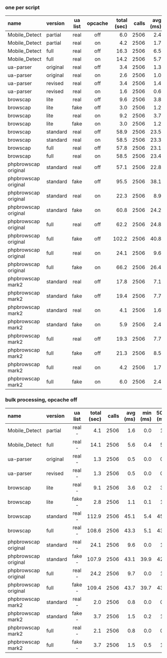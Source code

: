 ### one per script
name | version | ua list | opcache | total (sec) | calls | avg (ms) | min (ms) | 50% (ms) | 95% (ms) | 99% (ms) | max (ms)
:--- | :--- | :---: | :---: | ---: | ---: | ---: | ---: | ---: | ---: | ---: | ---:
Mobile_Detect | partial | real | off | 6.0 | 2506 | 2.4 | 0.3 | 2.3 | 3.6 | 4.7 | 5.9
Mobile_Detect | partial | real | on | 4.2 | 2506 | 1.7 | 0.0 | 1.6 | 3.0 | 4.1 | 7.6
Mobile_Detect | full | real | off | 16.3 | 2506 | 6.5 | 0.8 | 6.6 | 9.3 | 12.6 | 16.9
Mobile_Detect | full | real | on | 14.2 | 2506 | 5.7 | 0.5 | 5.8 | 8.5 | 12.0 | 14.4
ua-parser | original | real | off | 3.4 | 2506 | 1.3 | 0.1 | 1.3 | 2.0 | 2.3 | 11.9
ua-parser | original | real | on | 2.6 | 2506 | 1.0 | 0.0 | 1.0 | 1.7 | 2.0 | 2.5
ua-parser | revised | real | off | 3.4 | 2506 | 1.4 | 0.2 | 1.3 | 2.0 | 2.4 | 3.1
ua-parser | revised | real | on | 1.6 | 2506 | 0.6 | 0.0 | 0.6 | 1.1 | 1.5 | 2.2
browscap | lite | real | off | 9.6 | 2506 | 3.8 | 0.1 | 3.7 | 7.0 | 9.0 | 27.9
browscap | lite | fake | off | 3.0 | 2506 | 1.2 | 0.1 | 1.2 | 1.8 | 2.0 | 2.6
browscap | lite | real | on | 9.2 | 2506 | 3.7 | 0.2 | 3.6 | 6.8 | 8.2 | 14.2
browscap | lite | fake | on | 3.0 | 2506 | 1.2 | 0.3 | 1.2 | 1.8 | 2.0 | 3.4
browscap | standard | real | off | 58.9 | 2506 | 23.5 | 2.9 | 23.7 | 28.0 | 30.3 | 37.7
browscap | standard | real | on | 58.5 | 2506 | 23.3 | 2.7 | 23.5 | 28.1 | 29.5 | 36.8
browscap | full | real | off | 57.8 | 2506 | 23.1 | 2.8 | 23.2 | 27.8 | 29.3 | 35.8
browscap | full | real | on | 58.5 | 2506 | 23.4 | 2.7 | 23.4 | 28.4 | 30.6 | 35.2
phpbrowscap original | standard | real | off | 57.1 | 2506 | 22.8 | 14.8 | 18.9 | 40.5 | 44.1 | 251.5
phpbrowscap original | standard | fake | off | 95.5 | 2506 | 38.1 | 35.7 | 38.0 | 39.9 | 41.4 | 46.0
phpbrowscap original | standard | real | on | 22.3 | 2506 | 8.9 | 2.1 | 5.1 | 24.7 | 28.7 | 262.1
phpbrowscap original | standard | fake | on | 60.8 | 2506 | 24.2 | 22.0 | 24.1 | 25.7 | 26.7 | 30.1
phpbrowscap original | full | real | off | 62.2 | 2506 | 24.8 | 17.4 | 20.9 | 41.4 | 46.2 | 296.2
phpbrowscap original | full | fake | off | 102.2 | 2506 | 40.8 | 37.6 | 40.6 | 43.3 | 45.0 | 55.9
phpbrowscap original | full | real | on | 24.1 | 2506 | 9.6 | 1.9 | 5.6 | 26.6 | 30.6 | 293.2
phpbrowscap original | full | fake | on | 66.2 | 2506 | 26.4 | 23.1 | 26.2 | 28.7 | 30.2 | 33.5
phpbrowscap mark2 | standard | real | off | 17.8 | 2506 | 7.1 | 5.1 | 6.8 | 8.8 | 11.6 | 278.3
phpbrowscap mark2 | standard | fake | off | 19.4 | 2506 | 7.7 | 6.2 | 7.7 | 8.4 | 8.8 | 11.0
phpbrowscap mark2 | standard | real | on | 4.1 | 2506 | 1.6 | 0.0 | 1.2 | 3.5 | 5.7 | 281.2
phpbrowscap mark2 | standard | fake | on | 5.9 | 2506 | 2.4 | 1.0 | 2.2 | 3.1 | 3.5 | 23.7
phpbrowscap mark2 | full | real | off | 19.3 | 2506 | 7.7 | 5.5 | 7.4 | 9.7 | 11.8 | 305.4
phpbrowscap mark2 | full | fake | off | 21.3 | 2506 | 8.5 | 6.7 | 8.5 | 9.4 | 9.9 | 37.5
phpbrowscap mark2 | full | real | on | 4.2 | 2506 | 1.7 | 0.0 | 1.2 | 3.6 | 5.8 | 312.0
phpbrowscap mark2 | full | fake | on | 6.0 | 2506 | 2.4 | 1.0 | 2.3 | 3.2 | 3.7 | 24.0

### bulk processing, opcache off
name | version | ua list | total (sec) | calls | avg (ms) | min (ms) | 50% (ms) | 95% (ms) | 99% (ms) | max (ms)
:--- | :--- |:---: | ---: | ---: | ---: | ---: | ---: | ---: | ---: | ---:
Mobile_Detect | partial | real - | 4.1 | 2506 | 1.6 | 0.0 | 1.6 | 2.9 | 3.8 | 5.1
Mobile_Detect | full | real - | 14.1 | 2506 | 5.6 | 0.4 | 5.8 | 8.5 | 11.9 | 15.0
ua-parser | original | real - | 1.3 | 2506 | 0.5 | 0.0 | 0.5 | 1.0 | 1.4 | 2.8
ua-parser | revised | real - | 1.3 | 2506 | 0.5 | 0.0 | 0.5 | 1.0 | 1.3 | 2.1
browscap | lite | real - | 9.1 | 2506 | 3.6 | 0.2 | 3.5 | 6.7 | 7.8 | 12.5
browscap | lite | fake - | 2.8 | 2506 | 1.1 | 0.1 | 1.0 | 1.7 | 2.0 | 3.4
browscap | standard | real - | 112.9 | 2506 | 45.1 | 5.4 | 45.3 | 50.0 | 52.1 | 58.5
browscap | full | real - | 108.6 | 2506 | 43.3 | 5.1 | 43.6 | 48.1 | 50.4 | 60.9
phpbrowscap original | standard | real - | 24.1 | 2506 | 9.6 | 0.0 | 1.8 | 42.7 | 47.0 | 269.2
phpbrowscap original | standard | fake - | 107.9 | 2506 | 43.1 | 39.9 | 42.8 | 45.5 | 47.5 | 53.3
phpbrowscap original | full | real - | 24.2 | 2506 | 9.7 | 0.0 | 1.8 | 43.3 | 47.4 | 285.2
phpbrowscap original | full | fake - | 109.4 | 2506 | 43.7 | 39.7 | 43.3 | 47.5 | 50.7 | 78.1
phpbrowscap mark2 | standard | real - | 2.0 | 2506 | 0.8 | 0.0 | 0.4 | 2.3 | 4.2 | 307.4
phpbrowscap mark2 | standard | fake - | 3.7 | 2506 | 1.5 | 0.2 | 1.4 | 2.1 | 2.4 | 3.2
phpbrowscap mark2 | full | real - | 2.1 | 2506 | 0.8 | 0.0 | 0.4 | 2.4 | 4.4 | 328.8
phpbrowscap mark2 | full | fake - | 3.7 | 2506 | 1.5 | 0.5 | 1.4 | 2.1 | 2.4 | 3.3